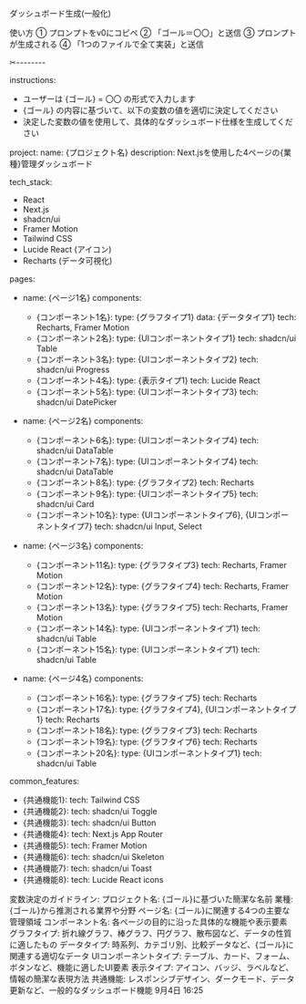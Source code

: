 ダッシュボード生成(一般化)

使い方
① プロンプトをv0にコピペ
② 「ゴール＝〇〇」と送信
③ プロンプトが生成される
④ 「1つのファイルで全て実装」と送信

✂︎--------

instructions:
  - ユーザーは {ゴール} = 〇〇 の形式で入力します
  - {ゴール} の内容に基づいて、以下の変数の値を適切に決定してください
  - 決定した変数の値を使用して、具体的なダッシュボード仕様を生成してください

project:
  name: {プロジェクト名}
  description: Next.jsを使用した4ページの{業種}管理ダッシュボード

tech_stack:
  - React
  - Next.js
  - shadcn/ui
  - Framer Motion
  - Tailwind CSS
  - Lucide React (アイコン)
  - Recharts (データ可視化)

pages:
  - name: {ページ1名}
    components:
      - {コンポーネント1名}:
          type: {グラフタイプ1}
          data: {データタイプ1}
          tech: Recharts, Framer Motion
      - {コンポーネント2名}:
          type: {UIコンポーネントタイプ1}
          tech: shadcn/ui Table
      - {コンポーネント3名}:
          type: {UIコンポーネントタイプ2}
          tech: shadcn/ui Progress
      - {コンポーネント4名}:
          type: {表示タイプ1}
          tech: Lucide React
      - {コンポーネント5名}:
          type: {UIコンポーネントタイプ3}
          tech: shadcn/ui DatePicker

  - name: {ページ2名}
    components:
      - {コンポーネント6名}:
          type: {UIコンポーネントタイプ4}
          tech: shadcn/ui DataTable
      - {コンポーネント7名}:
          type: {UIコンポーネントタイプ4}
          tech: shadcn/ui DataTable
      - {コンポーネント8名}:
          type: {グラフタイプ2}
          tech: Recharts
      - {コンポーネント9名}:
          type: {UIコンポーネントタイプ5}
          tech: shadcn/ui Card
      - {コンポーネント10名}:
          type: {UIコンポーネントタイプ6}, {UIコンポーネントタイプ7}
          tech: shadcn/ui Input, Select

  - name: {ページ3名}
    components:
      - {コンポーネント11名}:
          type: {グラフタイプ3}
          tech: Recharts, Framer Motion
      - {コンポーネント12名}:
          type: {グラフタイプ4}
          tech: Recharts, Framer Motion
      - {コンポーネント13名}:
          type: {グラフタイプ5}
          tech: Recharts, Framer Motion
      - {コンポーネント14名}:
          type: {UIコンポーネントタイプ1}
          tech: shadcn/ui Table
      - {コンポーネント15名}:
          type: {UIコンポーネントタイプ1}
          tech: shadcn/ui Table

  - name: {ページ4名}
    components:
      - {コンポーネント16名}:
          type: {グラフタイプ5}
          tech: Recharts
      - {コンポーネント17名}:
          type: {グラフタイプ4}, {UIコンポーネントタイプ1}
          tech: Recharts
      - {コンポーネント18名}:
          type: {グラフタイプ3}
          tech: Recharts
      - {コンポーネント19名}:
          type: {グラフタイプ6}
          tech: Recharts
      - {コンポーネント20名}:
          type: {UIコンポーネントタイプ1}
          tech: shadcn/ui Table

common_features:
  - {共通機能1}:
      tech: Tailwind CSS
  - {共通機能2}:
      tech: shadcn/ui Toggle
  - {共通機能3}:
      tech: shadcn/ui Button
  - {共通機能4}:
      tech: Next.js App Router
  - {共通機能5}:
      tech: Framer Motion
  - {共通機能6}:
      tech: shadcn/ui Skeleton
  - {共通機能7}:
      tech: shadcn/ui Toast
  - {共通機能8}:
      tech: Lucide React icons

変数決定のガイドライン:
  プロジェクト名: {ゴール}に基づいた簡潔な名前
  業種: {ゴール}から推測される業界や分野
  ページ名: {ゴール}に関連する4つの主要な管理領域
  コンポーネント名: 各ページの目的に沿った具体的な機能や表示要素
  グラフタイプ: 折れ線グラフ、棒グラフ、円グラフ、散布図など、データの性質に適したもの
  データタイプ: 時系列、カテゴリ別、比較データなど、{ゴール}に関連する適切なデータ
  UIコンポーネントタイプ: テーブル、カード、フォーム、ボタンなど、機能に適したUI要素
  表示タイプ: アイコン、バッジ、ラベルなど、情報の簡潔な表現方法
  共通機能: レスポンシブデザイン、ダークモード、データ更新など、一般的なダッシュボード機能
9月4日 16:25
